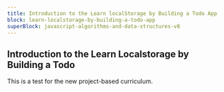 ```yaml
---
title: Introduction to the Learn localStorage by Building a Todo App
block: learn-localstorage-by-building-a-todo-app
superBlock: javascript-algorithms-and-data-structures-v8
---
```


## Introduction to the Learn Localstorage by Building a Todo

This is a test for the new project-based curriculum.
